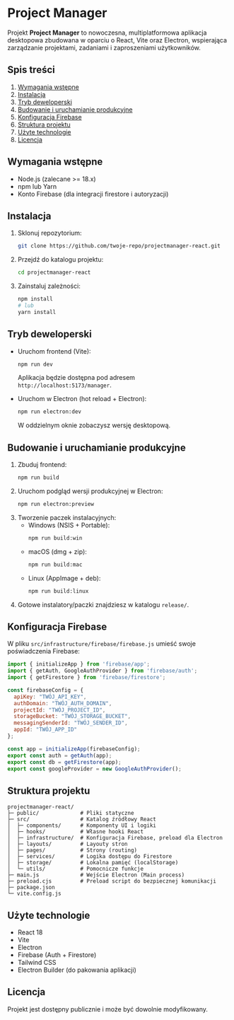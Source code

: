 # Project Manager

Projekt **Project Manager** to nowoczesna, multiplatformowa aplikacja desktopowa zbudowana w oparciu o React, Vite oraz Electron, wspierająca zarządzanie projektami, zadaniami i zaproszeniami użytkowników.

## Spis treści
1. [Wymagania wstępne](#wymagania-wstępne)
2. [Instalacja](#instalacja)
3. [Tryb deweloperski](#tryb-deweloperski)
4. [Budowanie i uruchamianie produkcyjne](#budowanie-i-uruchamianie-produkcyjne)
5. [Konfiguracja Firebase](#konfiguracja-firebase)
6. [Struktura projektu](#struktura-projektu)
7. [Użyte technologie](#użyte-technologie)
8. [Licencja](#licencja)

## Wymagania wstępne
- Node.js (zalecane >= 18.x)
- npm lub Yarn
- Konto Firebase (dla integracji firestore i autoryzacji)

## Instalacja
1. Sklonuj repozytorium:
   ```bash
   git clone https://github.com/twoje-repo/projectmanager-react.git
   ```
2. Przejdź do katalogu projektu:
   ```bash
   cd projectmanager-react
   ```
3. Zainstaluj zależności:
   ```bash
   npm install
   # lub
   yarn install
   ```

## Tryb deweloperski
- Uruchom frontend (Vite):
  ```bash
  npm run dev
  ```
  Aplikacja będzie dostępna pod adresem `http://localhost:5173/manager`.

- Uruchom w Electron (hot reload + Electron):
  ```bash
  npm run electron:dev
  ```
  W oddzielnym oknie zobaczysz wersję desktopową.

## Budowanie i uruchamianie produkcyjne
1. Zbuduj frontend:
   ```bash
   npm run build
   ```
2. Uruchom podgląd wersji produkcyjnej w Electron:
   ```bash
   npm run electron:preview
   ```
3. Tworzenie paczek instalacyjnych:
   - Windows (NSIS + Portable):
     ```bash
     npm run build:win
     ```
   - macOS (dmg + zip):
     ```bash
     npm run build:mac
     ```
   - Linux (AppImage + deb):
     ```bash
     npm run build:linux
     ```
4. Gotowe instalatory/paczki znajdziesz w katalogu `release/`.

## Konfiguracja Firebase
W pliku `src/infrastructure/firebase/firebase.js` umieść swoje poświadczenia Firebase:
```js
import { initializeApp } from 'firebase/app';
import { getAuth, GoogleAuthProvider } from 'firebase/auth';
import { getFirestore } from 'firebase/firestore';

const firebaseConfig = {
  apiKey: "TWÓJ_API_KEY",
  authDomain: "TWÓJ_AUTH_DOMAIN",
  projectId: "TWÓJ_PROJECT_ID",
  storageBucket: "TWÓJ_STORAGE_BUCKET",
  messagingSenderId: "TWÓJ_SENDER_ID",
  appId: "TWÓJ_APP_ID"
};

const app = initializeApp(firebaseConfig);
export const auth = getAuth(app);
export const db = getFirestore(app);
export const googleProvider = new GoogleAuthProvider();
```

## Struktura projektu
```
projectmanager-react/
├─ public/             # Pliki statyczne
├─ src/                # Katalog źródłowy React
│  ├─ components/      # Komponenty UI i logiki
│  ├─ hooks/           # Własne hooki React
│  ├─ infrastructure/  # Konfiguracja Firebase, preload dla Electron
│  ├─ layouts/         # Layouty stron
│  ├─ pages/           # Strony (routing)
│  ├─ services/        # Logika dostępu do Firestore
│  ├─ storage/         # Lokalna pamięć (localStorage)
│  └─ utils/           # Pomocnicze funkcje
├─ main.js             # Wejście Electron (Main process)
├─ preload.cjs         # Preload script do bezpiecznej komunikacji
├─ package.json
└─ vite.config.js
```

## Użyte technologie
- React 18
- Vite
- Electron
- Firebase (Auth + Firestore)
- Tailwind CSS
- Electron Builder (do pakowania aplikacji)

## Licencja
Projekt jest dostępny publicznie i może być dowolnie modyfikowany.
